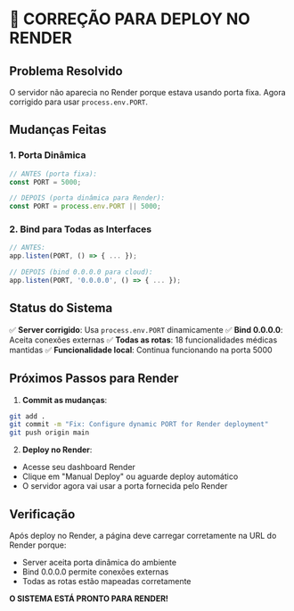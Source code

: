 # 🚀 CORREÇÃO PARA DEPLOY NO RENDER

## Problema Resolvido
O servidor não aparecia no Render porque estava usando porta fixa. Agora corrigido para usar `process.env.PORT`.

## Mudanças Feitas

### 1. Porta Dinâmica
```javascript
// ANTES (porta fixa):
const PORT = 5000;

// DEPOIS (porta dinâmica para Render):
const PORT = process.env.PORT || 5000;
```

### 2. Bind para Todas as Interfaces
```javascript
// ANTES:
app.listen(PORT, () => { ... });

// DEPOIS (bind 0.0.0.0 para cloud):
app.listen(PORT, '0.0.0.0', () => { ... });
```

## Status do Sistema
✅ **Server corrigido**: Usa `process.env.PORT` dinamicamente
✅ **Bind 0.0.0.0**: Aceita conexões externas
✅ **Todas as rotas**: 18 funcionalidades médicas mantidas
✅ **Funcionalidade local**: Continua funcionando na porta 5000

## Próximos Passos para Render

1. **Commit as mudanças**:
```bash
git add .
git commit -m "Fix: Configure dynamic PORT for Render deployment"
git push origin main
```

2. **Deploy no Render**:
- Acesse seu dashboard Render
- Clique em "Manual Deploy" ou aguarde deploy automático
- O servidor agora vai usar a porta fornecida pelo Render

## Verificação
Após deploy no Render, a página deve carregar corretamente na URL do Render porque:
- Server aceita porta dinâmica do ambiente
- Bind 0.0.0.0 permite conexões externas
- Todas as rotas estão mapeadas corretamente

**O SISTEMA ESTÁ PRONTO PARA RENDER!**